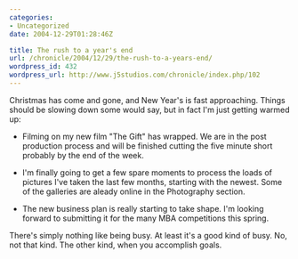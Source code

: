 ```yaml
--- 
categories:
- Uncategorized
date: 2004-12-29T01:28:46Z

title: The rush to a year's end
url: /chronicle/2004/12/29/the-rush-to-a-years-end/
wordpress_id: 432
wordpress_url: http://www.j5studios.com/chronicle/index.php/102
---
```


Christmas has come and gone, and New Year's is fast approaching.  Things should be slowing down some would say, but in fact I'm just getting warmed up:




* Filming on my new film "The Gift" has wrapped.  We are in the post production process and will be finished cutting the five minute short probably by the end of the week. 

* I'm finally going to get a few spare moments to process the loads of pictures I've taken the last few months, starting with the newest.  Some of the galleries are aleady online in the Photography section. 

* The new business plan is really starting to take shape.  I'm looking forward to submitting it for the many MBA competitions this spring. 



There's simply nothing like being busy.  At least it's a good kind of busy.  No, not that kind.  The other kind, when you accomplish goals.

